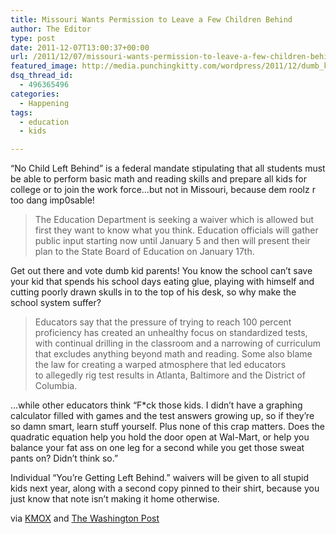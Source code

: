 ```yaml
---
title: Missouri Wants Permission to Leave a Few Children Behind
author: The Editor
type: post
date: 2011-12-07T13:00:37+00:00
url: /2011/12/07/missouri-wants-permission-to-leave-a-few-children-behind/
featured_image: http://media.punchingkitty.com/wordpress/2011/12/dumb_kid.jpeg
dsq_thread_id:
  - 496365496
categories:
  - Happening
tags:
  - education
  - kids

---
```

&#8220;No Child Left Behind&#8221; is a federal mandate stipulating that all students must be able to perform basic math and reading skills and prepare all kids for college or to join the work force&#8230;but not in Missouri, because dem roolz r too dang imp0sable!

> The Education Department is seeking a waiver which is allowed but first they want to know what you think. Education officials will gather public input starting now until January 5 and then will present their plan to the State Board of Education on January 17th.

Get out there and vote dumb kid parents! You know the school can&#8217;t save your kid that spends his school days eating glue, playing with himself and cutting poorly drawn skulls in to the top of his desk, so why make the school system suffer?

> Educators say that the pressure of trying to reach 100 percent proficiency has created an unhealthy focus on standardized tests, with continual drilling in the classroom and a narrowing of curriculum that excludes anything beyond math and reading. Some also blame the law for creating a warped atmosphere that led educators to allegedly rig test results in Atlanta, Baltimore and the District of Columbia.

&#8230;while other educators think &#8220;F*ck those kids. I didn&#8217;t have a graphing calculator filled with games and the test answers growing up, so if they&#8217;re so damn smart, learn stuff yourself. Plus none of this crap matters. Does the quadratic equation help you hold the door open at Wal-Mart, or help you balance your fat ass on one leg for a second while you get those sweat pants on? Didn&#8217;t think so.&#8221;

Individual &#8220;You&#8217;re Getting Left Behind.&#8221; waivers will be given to all stupid kids next year, along with a second copy pinned to their shirt, because you just know that note isn&#8217;t making it home otherwise.

via <a href="http://stlouis.cbslocal.com/2011/12/06/missouri-wants-out-of-no-child-left-behind/" target="_blank">KMOX</a> and <a href="http://www.washingtonpost.com/local/education/us-to-grant-waivers-for-no-child-left-behind/2011/08/05/gIQA52ra1I_story.html" target="_blank">The Washington Post</a>